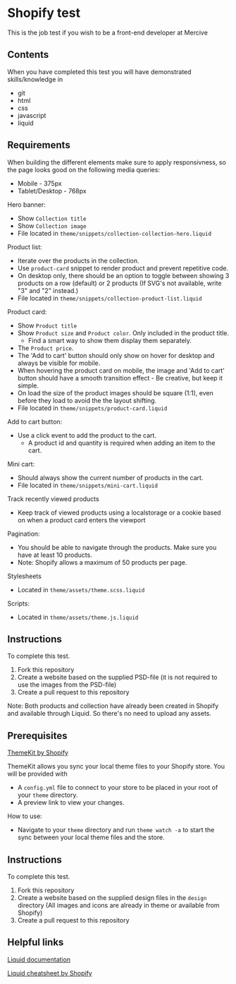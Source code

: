 Shopify test
============

This is the job test if you wish to be a front-end developer at Mercive


Contents
--------

When you have completed this test you will have demonstrated skills/knowledge in
- git
- html
- css
- javascript
- liquid


Requirements
--------
When building the different elements make sure to apply responsivness, so the page looks good on the following media queries:

- Mobile - 375px
- Tablet/Desktop - 768px


Hero banner:
- Show `Collection title`
- Show `Collection image`
- File located in `theme/snippets/collection-collection-hero.liquid`


Product list:
- Iterate over the products in the collection.
 - Use `product-card` snippet to render product and prevent repetitive code.
- On desktop only, there should be an option to toggle between showing 3 products on a row (default) or 2 products (If SVG's not available, write "3" and "2" instead.)
- File located in `theme/snippets/collection-product-list.liquid`


Product card:
- Show `Product title`
- Show `Product size` and `Product color`. Only included in the product title.
  - Find a smart way to show them display them separately.
- The `Product price`.
- The 'Add to cart' button should only show on hover for desktop and always be visible for mobile.
- When hovering the product card on mobile, the image and 'Add to cart' button should have a smooth transition effect - Be creative, but keep it simple.
- On load the size of the product images should be square (1:1), even before they load to avoid the the layout shifting.
- File located in `theme/snippets/product-card.liquid`


Add to cart button:
- Use a click event to add the product to the cart. 
  - A product id and quantity is required when adding an item to the cart.


Mini cart:
- Should always show the current number of products in the cart.
- File located in `theme/snippets/mini-cart.liquid`

Track recently viewed products
- Keep track of viewed products using a localstorage or a cookie based on when a product card enters the viewport

Pagination:
- You should be able to navigate through the products. Make sure you have at least 10 products.
- Note: Shopify allows a maximum of 50 products per page.

Stylesheets
- Located in `theme/assets/theme.scss.liquid`

Scripts:
- Located in `theme/assets/theme.js.liquid`

Instructions
------------
To complete this test.
1. Fork this repository
2. Create a website based on the supplied PSD-file (it is not required to use the images from the PSD-file)
3. Create a pull request to this repository

Note: Both products and collection have already been created in Shopify and available through Liquid. So there's no need to upload any assets.

Prerequisites
--------

[ThemeKit by Shopify](https://shopify.github.io/themekit/#installation)

ThemeKit allows you sync your local theme files to your Shopify store. You will be provided with
- A `config.yml` file to connect to your store to be placed in your root of your `theme` directory.
- A preview link to view your changes.

How to use:
- Navigate to your `theme` directory and run `theme watch -a` to start the sync between your local theme files and the store.

Instructions
------------
To complete this test.
1. Fork this repository
2. Create a website based on the supplied design files in the `design` directory (All images and icons are already in theme or available from Shopify)
3. Create a pull request to this repository


Helpful links
--------
[Liquid documentation](https://shopify.dev/docs/themes/liquid/reference)

[Liquid cheatsheet by Shopify](https://www.shopify.com/partners/shopify-cheat-sheet)
